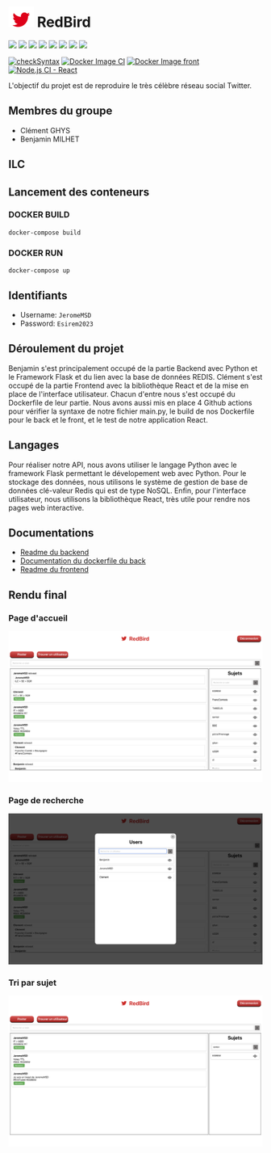 #  <img src="https://github.com/benjamin-milhet/RedBird/blob/main/images/logo-redbird.png" height="40" width="50" /> RedBird

<img src="https://img.shields.io/badge/Python-FFD43B?style=for-the-badge&logo=python&logoColor=blue" /> <img src="https://img.shields.io/badge/Flask-000000?style=for-the-badge&logo=flask&logoColor=white" /> <img src="https://img.shields.io/badge/redis-%23DD0031.svg?&style=for-the-badge&logo=redis&logoColor=white" /> <img src="https://img.shields.io/badge/TypeScript-007ACC?style=for-the-badge&logo=typescript&logoColor=white" /> <img src="https://img.shields.io/badge/React-20232A?style=for-the-badge&logo=react&logoColor=61DAFB" /> <img src="https://img.shields.io/badge/Docker-2CA5E0?style=for-the-badge&logo=docker&logoColor=white" /> <img src="https://img.shields.io/badge/GitHub_Actions-2088FF?style=for-the-badge&logo=github-actions&logoColor=white" /> <img src="https://img.shields.io/badge/GitHub-100000?style=for-the-badge&logo=github&logoColor=white" />


[![checkSyntax](https://github.com/benjamin-milhet/RedBird/actions/workflows/CheckSyntax.yml/badge.svg)](https://github.com/benjamin-milhet/4A_ILC_GHYS_MILHET_CLOUD_COMPUTING/actions/workflows/CheckSyntax.yml)
[![Docker Image CI](https://github.com/benjamin-milhet/RedBird/actions/workflows/docker-image.yml/badge.svg)](https://github.com/benjamin-milhet/4A_ILC_GHYS_MILHET_CLOUD_COMPUTING/actions/workflows/docker-image.yml)
[![Docker Image front](https://github.com/benjamin-milhet/RedBird/actions/workflows/docker-image-front.yml/badge.svg)](https://github.com/benjamin-milhet/4A_ILC_GHYS_MILHET_CLOUD_COMPUTING/actions/workflows/docker-image-front.yml)
[![Node.js CI - React](https://github.com/benjamin-milhet/RedBird/actions/workflows/node.js.yml/badge.svg)](https://github.com/benjamin-milhet/4A_ILC_GHYS_MILHET_CLOUD_COMPUTING/actions/workflows/node.js.yml)


L'objectif du projet est de reproduire le très célèbre réseau social Twitter.


## Membres du groupe
 - Clément GHYS
 - Benjamin MILHET
 
## ILC

## Lancement des conteneurs

### DOCKER BUILD 
```
docker-compose build
```

### DOCKER RUN
```
docker-compose up
```

## Identifiants

- Username: ```JeromeMSD```
- Password: ```Esirem2023```

## Déroulement du projet
Benjamin s'est principalement occupé de la partie Backend avec Python et le Framework Flask et du lien avec la base de données REDIS. Clément s'est occupé de la partie Frontend avec la bibliothèque React et de la mise en place de l'interface utilisateur. Chacun d'entre nous s'est occupé du Dockerfile de leur partie. Nous avons aussi mis en place 4 Github actions pour vérifier la syntaxe de notre fichier main.py, le build de nos Dockerfile pour le back et le front, et le test de notre application React.

## Langages
Pour réaliser notre API, nous avons utiliser le langage Python avec le framework Flask permettant le dévelopement web avec Python. Pour le stockage des données, nous utilisons le système de gestion de base de données clé-valeur Redis qui est de type NoSQL. Enfin, pour l'interface utilisateur, nous utilisons la bibliothèque React, très utile pour rendre nos pages web interactive.


## Documentations

 - [Readme du backend](https://github.com/benjamin-milhet/RedBird/blob/main/back/README.md)
 - [Documentation du dockerfile du back](https://github.com/benjamin-milhet/RedBird/blob/main/back/Readme-Dockerfile.md)
 - [Readme du frontend](https://github.com/benjamin-milhet/RedBird/blob/main/front/README.md)


 ## Rendu final

### Page d'accueil
![alt text](https://github.com/benjamin-milhet/RedBird/blob/main/images/menu1.png?raw=true)

### Page de recherche
![alt text](https://github.com/benjamin-milhet/RedBird/blob/main/images/menu2.png?raw=true)

### Tri par sujet
![alt text](https://github.com/benjamin-milhet/RedBird/blob/main/images/menu3.png?raw=true)

